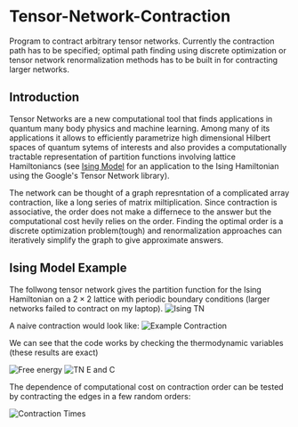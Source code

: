 # Tensor-Network-Contraction
Program to contract arbitrary tensor networks. Currently the contraction path has to be specified; optimal path finding using discrete optimization or tensor network renormalization methods has to be built in for contracting larger networks.

## Introduction 

Tensor Networks are a new computational tool that finds applications in quantum many body physics and machine learning. Among many of its applications it allows to efficiently parametrize high dimensional Hilbert spaces of quantum sytems of interests and also provides a computationally tractable representation of partition functions involving lattice Hamiltoniancs (see [Ising Model](https://github.com/letallbewell/Ising_Model) for an application to the Ising Hamiltonian using the Google's Tensor Network library).

The network can be thought of a graph represntation of a complicated array contraction, like a long series of matrix miltiplication. Since contraction is associative, the order does not make a differnece to the answer but the computational cost hevily relies on the order. Finding the optimal order is a discrete optimization problem(tough) and renormalization approaches can iteratively simplify the graph to give approximate answers.

## Ising Model Example

The follwong tensor network gives the partition function for the Ising Hamiltonian on a $2\times2$ lattice with periodic boundary conditions (larger networks failed to contract on my laptop).
![Ising TN](https://user-images.githubusercontent.com/43025445/195797650-01870fc9-f654-4d70-bf27-5bc90e25a242.jpg)

A naive contraction would look like:
![Example Contraction](https://user-images.githubusercontent.com/43025445/195797826-6b87c70a-561a-4980-a3cb-b8371fe2e413.jpg)

We can see that the code works by checking the thermodynamic variables (these results are exact)

![Free energy](https://user-images.githubusercontent.com/43025445/195797978-b33029b5-ccb2-4761-9436-3c5bafd11698.jpg)
![TN E and C](https://user-images.githubusercontent.com/43025445/195798010-88da46f3-b666-4433-9df9-e355ce31c10a.jpg)

The dependence of computational cost on contraction order can be tested by contracting the edges in a few random orders:

![Contraction Times](https://user-images.githubusercontent.com/43025445/195798233-1090746d-3097-44ad-a0ec-d3dc05eb5888.jpg)


